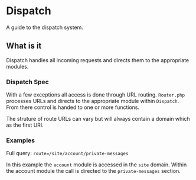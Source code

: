 # Dispatch

A guide to the dispatch system.

## What is it
Dispatch handles all incoming requests and directs them to the appropriate modules.

### Dispatch Spec
With a few exceptions all access is done through URL routing. `Router.php` processes URLs and directs to the appropriate module within `Dispatch`. From there control is handed to one or more functions.

The struture of route URLs can vary but will always contain a domain which as the first URI.


### Examples
Full query: `route=/site/account/private-messages`

In this example the `account` module is accessed in the `site` domain. Within the account module the call is directed to the `private-messages` section.
 


